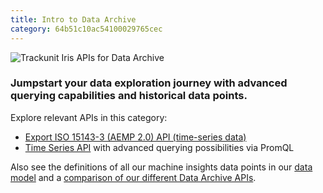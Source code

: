 ```yaml
---
title: Intro to Data Archive
category: 64b51c10ac54100029765cec
---
```


![Trackunit Iris APIs for Data Archive](https://cdn.statically.io/gh/trackunit/developer-hub/master/api-docs/apis-data-archive.png)

### Jumpstart your data exploration journey with advanced querying capabilities and historical data points.

Explore relevant APIs in this category:

- [Export ISO 15143-3 (AEMP 2.0) API (time-series data)](https://developers.trackunit.com/reference/time-series)
- [Time Series API](https://developers.trackunit.com/reference/time-series-introduction) with advanced querying possibilities via PromQL

Also see the definitions of all our machine insights data points in our [data model](https://developers.trackunit.com/reference/data-model) and a [comparison of our different Data Archive APIs](https://developers.trackunit.com/reference/comparison-overview-of-data-archive-apis).
